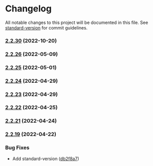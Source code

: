 # Changelog

All notable changes to this project will be documented in this file. See [standard-version](https://github.com/conventional-changelog/standard-version) for commit guidelines.

### [2.2.30](https://github.com/impleotv/stserver-release/compare/v2.2.28...v2.2.30) (2022-10-20)

### [2.2.26](https://github.com/impleotv/stserver-release/compare/v2.2.25...v2.2.26) (2022-05-09)

### [2.2.25](https://github.com/impleotv/stserver-release/compare/v2.2.24...v2.2.25) (2022-05-01)

### [2.2.24](https://github.com/impleotv/stserver-release/compare/v2.2.23...v2.2.24) (2022-04-29)

### [2.2.23](https://github.com/impleotv/stserver-release/compare/v2.2.22...v2.2.23) (2022-04-29)

### [2.2.22](https://github.com/impleotv/stserver-release/compare/v2.2.21...v2.2.22) (2022-04-25)

### [2.2.21](https://github.com/impleotv/stserver-release/compare/v2.2.20...v2.2.21) (2022-04-24)

### [2.2.19](https://github.com/impleotv/stserver-release/compare/v2.2.18...v2.2.19) (2022-04-22)


### Bug Fixes

* Add standard-version ([db2f8a7](https://github.com/impleotv/stserver-release/commit/db2f8a71403902ab70a5d217eecc01f10d7181c4))
